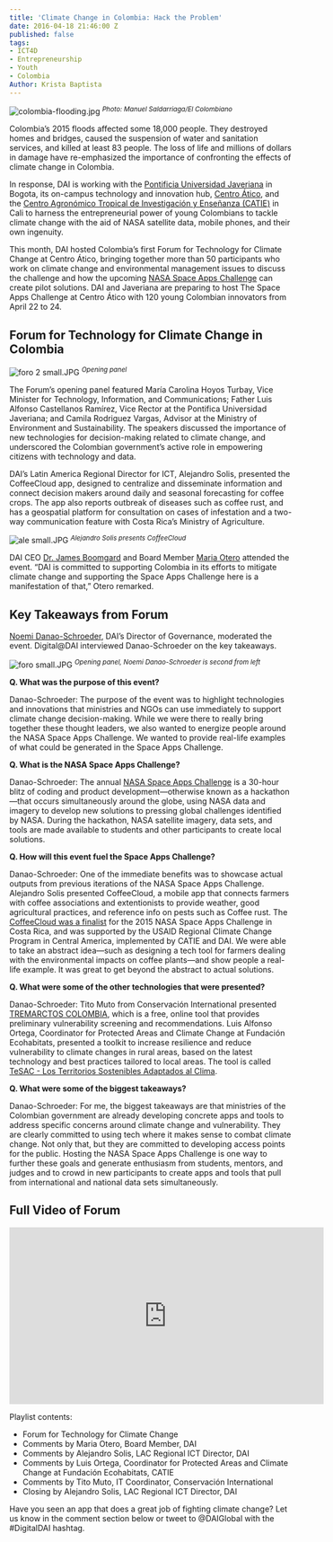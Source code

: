 ```yaml
---
title: 'Climate Change in Colombia: Hack the Problem'
date: 2016-04-18 21:46:00 Z
published: false
tags:
- ICT4D
- Entrepreneurship
- Youth
- Colombia
Author: Krista Baptista
---
```


![colombia-flooding.jpg](/uploads/colombia-flooding.jpg)
<sup>*Photo: Manuel Saldarriaga/El Colombiano*</sup>

Colombia’s 2015 floods affected some 18,000 people. They destroyed homes and bridges, caused the suspension of water and sanitation services, and killed at least 83 people. The loss of life and millions of dollars in damage have re-emphasized the importance of confronting the effects of climate change in Colombia. 

In response, DAI is working with the [Pontificia Universidad Javeriana](http://www.javeriana.edu.co/) in Bogota, its on-campus technology and innovation hub, [Centro Ático](http://www.javeriana.edu.co/vicerrectoria-academica/atico), and the
[Centro Agronómico Tropical de Investigación y Enseñanza (CATIE)](http://www.catie.ac.cr/es/) in Cali to harness the entrepreneurial power of young Colombians to tackle climate change with the aid of NASA satellite data, mobile phones, and their own ingenuity. 

This month, DAI hosted Colombia’s first Forum for Technology for Climate Change at Centro Ático, bringing together more than 50 participants who work on climate change and environmental management issues to discuss the challenge and how the upcoming [NASA Space Apps Challenge](https://2016.spaceappschallenge.org/locations/bogota-colombia) can create pilot solutions. DAI and Javeriana are preparing to host The Space Apps Challenge at Centro Ático with 120 young Colombian innovators from April 22 to 24.  

## Forum for Technology for Climate Change in Colombia

![foro 2 small.JPG](/uploads/foro%202%20small.JPG)
<sup>*Opening panel*</sup>

The Forum’s opening panel featured María Carolina Hoyos Turbay, Vice Minister for Technology, Information, and Communications; Father Luis Alfonso Castellanos Ramírez, Vice Rector at the Pontifica Universidad Javeriana; and Camila Rodriguez Vargas, Advisor at the Ministry of Environment and Sustainability. The speakers discussed the importance of new technologies for decision-making related to climate change, and underscored the Colombian government’s active role in empowering citizens with technology and data. 

DAI’s Latin America Regional Director for ICT, Alejandro Solis, presented the CoffeeCloud app, designed to centralize and disseminate information and connect decision makers around daily and seasonal forecasting for coffee crops. The app also reports outbreak of diseases such as coffee rust, and has a geospatial platform for consultation on cases of infestation and a two-way communication feature with Costa Rica’s Ministry of Agriculture.

![ale small.JPG](/uploads/ale%20small.JPG)
<sup>*Alejandro Solis presents CoffeeCloud*</sup>

DAI CEO [Dr. James Boomgard](http://dai.com/who-we-are/leadership/james-boomgard) and Board Member [Maria Otero](http://dai.com/who-we-are/leadership/maria-otero) attended the event. “DAI is committed to supporting Colombia in its efforts to mitigate climate change and supporting the Space Apps Challenge here is a manifestation of that,” Otero remarked. 

## Key Takeaways from Forum

[Noemi Danao-Schroeder](http://dai.com/who-we-are/our-team/noemi-danao-schroeder), DAI’s Director of Governance, moderated the event. Digital@DAI interviewed Danao-Schroeder on the key takeaways. 

![foro small.JPG](/uploads/foro%20small.JPG)
<sup>*Opening panel, Noemi Danao-Schroeder is second from left*</sup>

**Q. What was the purpose of this event?**

Danao-Schroeder: The purpose of the event was to highlight technologies and innovations that ministries and NGOs can use immediately to support climate change decision-making. While we were there to really bring together these thought leaders, we also wanted to energize people around the NASA Space Apps Challenge. We wanted to provide real-life examples of what could be generated in the Space Apps Challenge. 


**Q. What is the NASA Space Apps Challenge?**

Danao-Schroeder: The annual [NASA Space Apps Challenge](https://2016.spaceappschallenge.org/) is a 30-hour blitz of coding and product development—otherwise known as a hackathon—that occurs simultaneously around the globe, using NASA data and imagery to develop new solutions to pressing global challenges identified by NASA. During the hackathon, NASA satellite imagery, data sets, and tools are made available to students and other participants to create local solutions.


**Q. How will this event fuel the Space Apps Challenge?**

Danao-Schroeder: One of the immediate benefits was to showcase actual outputs from previous iterations of the NASA Space Apps Challenge. Alejandro Solis presented CoffeeCloud, a mobile app that connects farmers with coffee associations and extentionists to provide weather, good agricultural practices, and reference info on pests such as Coffee rust. The [CoffeeCloud was a finalist](http://dai.com/news-publications/news/space-apps-challenge-seeks-solutions-adaptation-climate-change) for the 2015 NASA Space Apps Challenge in Costa Rica, and was supported by the USAID Regional Climate Change Program in Central America, implemented by CATIE and DAI. We were able to take an abstract idea—such as designing a tech tool for farmers dealing with the environmental impacts on coffee plants—and show people a real-life example. It was great to get beyond the abstract to actual solutions.   


**Q. What were some of the other technologies that were presented?**

Danao-Schroeder: Tito Muto from Conservación International presented [TREMARCTOS COLOMBIA](http://www.tremarctoscolombia.org/), which is a free, online tool that provides preliminary vulnerability screening and recommendations. Luis Alfonso Ortega, Coordinator for Protected Areas and Climate Change at Fundación Ecohabitats, presented a toolkit to increase resilience and reduce vulnerability to climate changes in rural areas, based on the latest technology and best practices tailored to local areas. The tool is called [TeSAC - Los Territorios Sostenibles Adaptados al Clima](https://ccafs.cgiar.org/es/territorios-sostenibles-adaptados-al-clima#.VvrWc2ThCMI).


**Q. What were some of the biggest takeaways?**

Danao-Schroeder: For me, the biggest takeaways are that ministries of the Colombian government are already developing concrete apps and tools to address specific concerns around climate change and vulnerability. They are clearly committed to using tech where it makes sense to combat climate change. Not only that, but they are committed to developing access points for the public. Hosting the NASA Space Apps Challenge is one way to further these goals and generate enthusiasm from students, mentors, and judges and to crowd in new participants to create apps and tools that pull from international and national data sets simultaneously.

## Full Video of Forum

<iframe width="560" height="315" src="https://www.youtube.com/embed/JoSdx8wng0g?list=PLoRLK-0MlLuN4Tx_UL1u6L7V7GffIhI4K" frameborder="0" allowfullscreen></iframe>

Playlist contents: 

* Forum for Technology for Climate Change
* Comments by Maria Otero, Board Member, DAI
* Comments by Alejandro Solis, LAC Regional ICT Director, DAI
* Comments by Luis Ortega, Coordinator for Protected Areas and Climate Change at Fundación Ecohabitats, CATIE
* Comments by Tito Muto, IT Coordinator, Conservación International
* Closing by Alejandro Solis, LAC Regional ICT Director, DAI


Have you seen an app that does a great job of fighting climate change? Let us know in the comment section below or tweet to @DAIGlobal with the #DigitalDAI hashtag. 